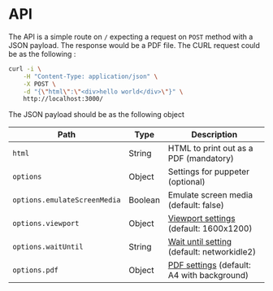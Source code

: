 # API

The API is a simple route on `/` expecting a request on `POST` method with a JSON payload.
The response would be a PDF file.
The CURL request could be as the following :

```bash
curl -i \
    -H "Content-Type: application/json" \
    -X POST \
    -d "{\"html\":\"<div>hello world</div>\"}" \
    http://localhost:3000/
```

The JSON payload should be as the following object

| Path                         | Type    | Description                                        |
| ---------------------------- | ------- | -------------------------------------------------- |
| `html`                       | String  | HTML to print out as a PDF (mandatory)             |
| `options`                    | Object  | Settings for puppeter (optional)                   |
| `options.emulateScreenMedia` | Boolean | Emulate screen media (default: false)              |
| `options.viewport`           | Object  | [Viewport settings][viewport] (default: 1600x1200) |
| `options.waitUntil`          | String  | [Wait until setting][goto] (default: networkidle2) |
| `options.pdf`                | Object  | [PDF settings][pdf] (default: A4 with background)  |

[viewport]: https://pptr.dev/#?product=Puppeteer&version=v8.0.0&show=api-pagesetviewportviewport
[goto]: https://pptr.dev/#?product=Puppeteer&version=v8.0.0&show=api-pagegotourl-options
[pdf]: https://pptr.dev/#?product=Puppeteer&version=v8.0.0&show=api-pagepdfoptions
